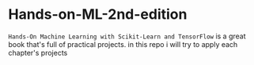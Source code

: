 # Hands-on-ML-2nd-edition
`Hands-On Machine Learning with Scikit-Learn and TensorFlow` is a great book that's full of practical projects. in this repo i will try to apply each chapter's projects

